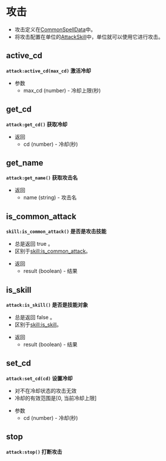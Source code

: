 # 攻击
+ 攻击定义在[CommonSpellData]中。
+ 将攻击配置在单位的[AttackSkill]中，单位就可以使用它进行攻击。

## active_cd
**`attack:active_cd(max_cd)` 激活冷却**

* 参数
    * max_cd (number) - 冷却上限(秒)

## get_cd
**`attack:get_cd()` 获取冷却**

* 返回
    * cd (number) - 冷却(秒)

## get_name
**`attack:get_name()` 获取攻击名**

* 返回
    * name (string) - 攻击名

## is_common_attack
**`skill:is_common_attack()` 是否是攻击技能**

+ 总是返回 true 。
+ 区别于[skill:is_common_attack]。

* 返回
    * result (boolean) - 结果

## is_skill
**`attack:is_skill()` 是否是技能对象**

+ 总是返回 false 。
+ 区别于[skill:is_skill]。

* 返回
    * result (boolean) - 结果

## set_cd
**`attack:set_cd(cd)` 设置冷却**

+ 对不在冷却状态的攻击无效
+ 冷却的有效范围是[0, 当前冷却上限]

* 参数
    * cd (number) - 冷却(秒)

## stop
**`attack:stop()` 打断攻击**

[CommonSpellData]: 404
[AttackSkill]: 404
[skill:is_common_attack]: /ac/API/skill?id=is_common_attack
[skill:is_skill]: /ac/API/skill?id=is_skill
